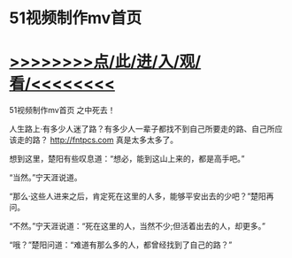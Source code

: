 # 51视频制作mv首页

# <a href="https://github.com/verttd/chen/issues/1">>>>>>>>>点/此/进/入/观/看/<<<<<<<<</a>

51视频制作mv首页
之中死去！

人生路上·有多少人迷了路？有多少人一辈子都找不到自己所要走的路、自己所应该走的路？
http://fntpcs.com
真是太多太多了。

想到这里，楚阳有些叹息道：“想必，能到这山上来的，都是高手吧。”

“当然。”宁天涯说道。

“那么·这些人进来之后，肯定死在这里的人多，能够平安出去的少吧？”楚阳再问。

“不然。”宁天涯说道：“死在这里的人，当然不少;但活着出去的人，却更多。”

“哦？”楚阳问道：“难道有那么多的人，都曾经找到了自己的路？”
